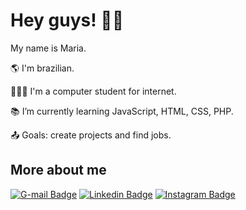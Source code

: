# Hey guys! 👋🏻

My name is Maria.

🌎 I'm brazilian.

👩🏻‍🎓 I'm a computer student for internet.

📚 I’m currently learning JavaScript, HTML, CSS, PHP.

📤 Goals: create projects and find jobs.

## More about me

[![G-mail Badge](https://img.shields.io/badge/-mlel1@aluno.ifal.edu.br-red?style=flat-square&logo=Gmail&logoColor=white&link=mailto:mlel1@aluno.ifal.edu.br)](mailto:mlel1@aluno.ifal.edu.br)
[![Linkedin Badge](https://img.shields.io/badge/-epifxnio-blue?style=flat-square&logo=Linkedin&logoColor=white&link=https://www.linkedin.com/in/epifxnio/)](https://www.linkedin.com/in/epifxnio/)
[![Instagram Badge](https://img.shields.io/badge/-epifxnio-purple?style=flat-square&logo=Instagram&logoColor=white&link=https://www.instagram.com/epifxnio/)](https://www.instagram.com/epifxnio/)
